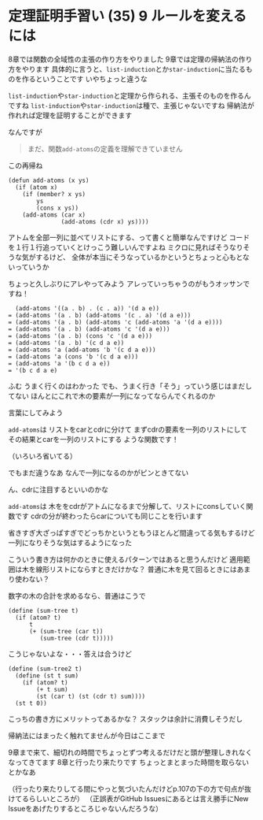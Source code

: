 # 定理証明手習い (35) 9 ルールを変えるには

8章では関数の全域性の主張の作り方をやりました
9章では定理の帰納法の作り方をやります
具体的に言うと、`list-induction`とか`star-induction`に当たるものを作るということです
いやちょっと違うな

`list-induction`や`star-induction`と定理から作られる、主張そのものを作るんですね
`list-induction`や`star-induction`は種で、主張じゃないですね
帰納法が作れれば定理を証明することができます

なんですが

> まだ、関数`add-atoms`の定義を理解できていません

この再帰ね

```
(defun add-atoms (x ys)
  (if (atom x)
    (if (member? x ys)
        ys
        (cons x ys))
    (add-atoms (car x)
               (add-atoms (cdr x) ys))))
```

アトムを全部一列に並べてリストにする、って書くと簡単なんですけど
コードを１行１行追っていくとけっこう難しいんですよね
ミクロに見ればそうなりそうな気がするけど、
全体が本当にそうなっているかというとちょっと心もとないっていうか

ちょっと久しぶりにアレやってみよう
アレっていっちゃうのがもうオッサンですね！

```
  (add-atoms '((a . b) . (c . a)) '(d a e))
= (add-atoms '(a . b) (add-atoms '(c . a) '(d a e)))
= (add-atoms '(a . b) (add-atoms 'c (add-atoms 'a '(d a e))))
= (add-atoms '(a . b) (add-atoms 'c '(d a e)))
= (add-atoms '(a . b) (cons 'c '(d a e)))
= (add-atoms '(a . b) '(c d a e))
= (add-atoms 'a (add-atoms 'b '(c d a e)))
= (add-atoms 'a (cons 'b '(c d a e)))
= (add-atoms 'a '(b c d a e))
= '(b c d a e)
```

ふむ
うまく行くのはわかった
でも、うまく行き「そう」っていう感じはまだしてない
ほんとにこれで木の要素が一列になってならんでくれるのか

言葉にしてみよう

`add-atoms`は
リストをcarとcdrに分けて
まずcdrの要素を一列のリストにして
その結果とcarを一列のリストにする
ような関数です！

（いろいろ省いてる）

でもまだ違うなあ
なんで一列になるのかがピンときてない

ん、cdrに注目するといいのかな

`add-atoms`は
木ををcdrがアトムになるまで分解して、リストにconsしていく関数です
cdrの分が終わったらcarについても同じことを行います

省きすぎ大ざっぱすぎでどっちかというともうほとんど間違ってる気もするけど
一列になりそうな気はするようになった

こういう書き方は何かのときに使えるパターンではあると思うんだけど
適用範囲は木を線形リストにならすときだけかな？
普通に木を見て回るときにはあまり使わない？

数字の木の合計を求めるなら、普通はこうで

```
(define (sum-tree t)
  (if (atom? t)
      t
      (+ (sum-tree (car t)) 
         (sum-tree (cdr t)))))
```

こうじゃないよな・・・答えは合うけど

```
(define (sum-tree2 t)
  (define (st t sum)
    (if (atom? t)
        (+ t sum)
        (st (car t) (st (cdr t) sum))))
  (st t 0))
```

こっちの書き方にメリットってあるかな？
スタックは余計に消費しそうだし

帰納法にはまったく触れてませんが今日はここまで

9章まで来て、細切れの時間でちょっとずつ考えるだけだと頭が整理しきれなくなってきてます
8章と行ったり来たりです
ちょっとまとまった時間を取らないとかなあ

（行ったり来たりしてる間にやっと気づいたんだけどp.107の下の方で句点が抜けてるらしいところが）
（正誤表がGitHub Issuesにあるとは言え勝手にNew Issueをあげたりするところじゃないんだろうな）

